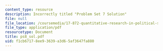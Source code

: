 ```yaml
---
content_type: resource
description: Incorrectly titled "Problem Set 7 Solution"
file: null
file_location: /coursemedia/17-872-quantitative-research-in-political-science-and-public-policy-spring-2004/f1cb67178ee93639a3d65af3647fa880_ps8_sol.pdf
file_type: application/pdf
resourcetype: Document
title: ps8_sol.pdf
uid: f1cb6717-8ee9-3639-a3d6-5af3647fa880
---
```

